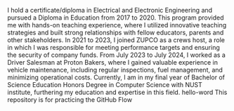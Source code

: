 I hold a certificate/diploma in Electrical and Electronic Engineering and pursued a Diploma in Education from 2017 to 2020. This program provided me with hands-on teaching experience, where I utilized innovative teaching strategies and built strong relationships with fellow educators, parents and other stakeholders. In 2021 to 2023, I joined ZUPCO as a crews host, a role in which I was responsible for meeting performance targets and ensuring the security of company funds. From July 2023 to July 2024, I worked as a Driver Salesman at Proton Bakers, where I gained valuable experience in vehicle maintenance, including regular inspections, fuel management, and minimizing operational costs. Currently, I am in my final year of Bachelor of Science Education Honors Degree in Computer Science with NUST institute, furthering my education and expertise in this field.
hello-word
This repository is for practicing the GitHub Flow
